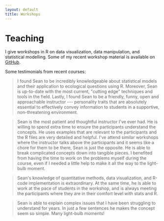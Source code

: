 ```yaml
---
layout: default
title: Workshops
---
```


# Teaching

I give workshops in R on data visualization, data manipulation, and statistical
modelling. Some of my recent workshop material is available on
[GitHub](https://github.com/seananderson/glmm-course).

Some testimonials from recent courses:

> I found Sean to be incredibly knowledgeable about statistical models and their
> application to ecological questions using R. Moreover, Sean is up-to-date with
> the most current, "cutting edge" techniques and tools in the field. Lastly,
> I found Sean to be a friendly, funny, open and approachable instructor
> --- personality traits that are absolutely essential to effectively convey
> information to students in a supportive, non-threatening environment.

> Sean is the most patient and thoughtful instructor I've ever had. He is willing
> to spend extra time to ensure the participants understand the concepts. He uses
> examples that are relevant to the participants and the R files are very
> detailed and helpful. I've attend similar workshops where the instructor talks
> above the participants and it seems like a chore for them to be there, Sean is
> just the opposite. He is able to break complicated concepts down into tangible
> pieces. I benefited from having the time to work on the problems myself during
> the course, even if I needed a little help to make it all the way to the
> light-bulb moment.

> Sean's knowledge of quantitative methods, data visualization, and R-code
> implementation is extraordinary. At the same time, he is able to work at the
> pace of students in the workshop, and is always meeting the participants where
> they are in their comfort level with stats and R.

> Sean is able to explain complex issues that I have been struggling to
> understand for years. In just a few sentences he makes the concept seem so
> simple. Many light-bulb moments!


